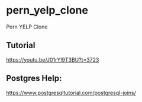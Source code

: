 # pern_yelp_clone
Pern YELP Clone

## Tutorial
https://youtu.be/J01rYl9T3BU?t=3723

## Postgres Help:
https://www.postgresqltutorial.com/postgresql-joins/